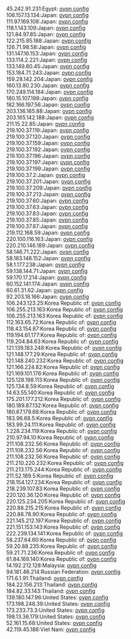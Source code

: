 45.242.91.231:Egypt: [ovpn config](vpn/45_242_91_231.ovpn)  
106.157.13.134:Japan: [ovpn config](vpn/106_157_13_134.ovpn)  
111.97.169.108:Japan: [ovpn config](vpn/111_97_169_108.ovpn)  
118.1.143.109:Japan: [ovpn config](vpn/118_1_143_109.ovpn)  
121.84.97.85:Japan: [ovpn config](vpn/121_84_97_85.ovpn)  
122.215.85.188:Japan: [ovpn config](vpn/122_215_85_188.ovpn)  
126.71.98.58:Japan: [ovpn config](vpn/126_71_98_58.ovpn)  
131.147.16.153:Japan: [ovpn config](vpn/131_147_16_153.ovpn)  
133.114.2.221:Japan: [ovpn config](vpn/133_114_2_221.ovpn)  
133.149.80.45:Japan: [ovpn config](vpn/133_149_80_45.ovpn)  
153.184.71.243:Japan: [ovpn config](vpn/153_184_71_243.ovpn)  
159.28.142.204:Japan: [ovpn config](vpn/159_28_142_204.ovpn)  
160.13.80.230:Japan: [ovpn config](vpn/160_13_80_230.ovpn)  
170.249.114.184:Japan: [ovpn config](vpn/170_249_114_184.ovpn)  
180.15.107.198:Japan: [ovpn config](vpn/180_15_107_198.ovpn)  
182.166.197.56:Japan: [ovpn config](vpn/182_166_197_56.ovpn)  
203.136.165.88:Japan: [ovpn config](vpn/203_136_165_88.ovpn)  
203.165.142.188:Japan: [ovpn config](vpn/203_165_142_188.ovpn)  
211.15.22.85:Japan: [ovpn config](vpn/211_15_22_85.ovpn)  
219.100.37.119:Japan: [ovpn config](vpn/219_100_37_119.ovpn)  
219.100.37.120:Japan: [ovpn config](vpn/219_100_37_120.ovpn)  
219.100.37.159:Japan: [ovpn config](vpn/219_100_37_159.ovpn)  
219.100.37.192:Japan: [ovpn config](vpn/219_100_37_192.ovpn)  
219.100.37.196:Japan: [ovpn config](vpn/219_100_37_196.ovpn)  
219.100.37.197:Japan: [ovpn config](vpn/219_100_37_197.ovpn)  
219.100.37.199:Japan: [ovpn config](vpn/219_100_37_199.ovpn)  
219.100.37.2:Japan: [ovpn config](vpn/219_100_37_2.ovpn)  
219.100.37.201:Japan: [ovpn config](vpn/219_100_37_201.ovpn)  
219.100.37.209:Japan: [ovpn config](vpn/219_100_37_209.ovpn)  
219.100.37.213:Japan: [ovpn config](vpn/219_100_37_213.ovpn)  
219.100.37.60:Japan: [ovpn config](vpn/219_100_37_60.ovpn)  
219.100.37.63:Japan: [ovpn config](vpn/219_100_37_63.ovpn)  
219.100.37.83:Japan: [ovpn config](vpn/219_100_37_83.ovpn)  
219.100.37.85:Japan: [ovpn config](vpn/219_100_37_85.ovpn)  
219.100.37.87:Japan: [ovpn config](vpn/219_100_37_87.ovpn)  
219.112.168.59:Japan: [ovpn config](vpn/219_112_168_59.ovpn)  
220.100.116.163:Japan: [ovpn config](vpn/220_100_116_163.ovpn)  
220.210.146.189:Japan: [ovpn config](vpn/220_210_146_189.ovpn)  
58.146.71.222:Japan: [ovpn config](vpn/58_146_71_222.ovpn)  
58.183.148.152:Japan: [ovpn config](vpn/58_183_148_152.ovpn)  
58.1.177.238:Japan: [ovpn config](vpn/58_1_177_238.ovpn)  
59.138.144.71:Japan: [ovpn config](vpn/59_138_144_71.ovpn)  
59.170.17.214:Japan: [ovpn config](vpn/59_170_17_214.ovpn)  
60.152.141.174:Japan: [ovpn config](vpn/60_152_141_174.ovpn)  
60.61.31.62:Japan: [ovpn config](vpn/60_61_31_62.ovpn)  
92.203.18.166:Japan: [ovpn config](vpn/92_203_18_166.ovpn)  
106.243.123.25:Korea Republic of: [ovpn config](vpn/106_243_123_25.ovpn)  
106.255.213.163:Korea Republic of: [ovpn config](vpn/106_255_213_163.ovpn)  
106.255.213.163:Korea Republic of: [ovpn config](vpn/106_255_213_163.ovpn)  
112.163.65.72:Korea Republic of: [ovpn config](vpn/112_163_65_72.ovpn)  
118.43.154.87:Korea Republic of: [ovpn config](vpn/118_43_154_87.ovpn)  
119.194.61.177:Korea Republic of: [ovpn config](vpn/119_194_61_177.ovpn)  
119.204.84.63:Korea Republic of: [ovpn config](vpn/119_204_84_63.ovpn)  
121.139.183.248:Korea Republic of: [ovpn config](vpn/121_139_183_248.ovpn)  
121.148.177.29:Korea Republic of: [ovpn config](vpn/121_148_177_29.ovpn)  
121.148.240.232:Korea Republic of: [ovpn config](vpn/121_148_240_232.ovpn)  
121.166.224.82:Korea Republic of: [ovpn config](vpn/121_166_224_82.ovpn)  
121.169.101.176:Korea Republic of: [ovpn config](vpn/121_169_101_176.ovpn)  
125.128.198.113:Korea Republic of: [ovpn config](vpn/125_128_198_113.ovpn)  
125.134.8.59:Korea Republic of: [ovpn config](vpn/125_134_8_59.ovpn)  
14.63.55.140:Korea Republic of: [ovpn config](vpn/14_63_55_140.ovpn)  
175.201.177.212:Korea Republic of: [ovpn config](vpn/175_201_177_212.ovpn)  
180.189.87.132:Korea Republic of: [ovpn config](vpn/180_189_87_132.ovpn)  
180.67.179.68:Korea Republic of: [ovpn config](vpn/180_67_179_68.ovpn)  
183.96.68.5:Korea Republic of: [ovpn config](vpn/183_96_68_5.ovpn)  
183.99.24.111:Korea Republic of: [ovpn config](vpn/183_99_24_111.ovpn)  
1.228.234.119:Korea Republic of: [ovpn config](vpn/1_228_234_119.ovpn)  
210.97.94.10:Korea Republic of: [ovpn config](vpn/210_97_94_10.ovpn)  
211.108.232.56:Korea Republic of: [ovpn config](vpn/211_108_232_56.ovpn)  
211.108.232.56:Korea Republic of: [ovpn config](vpn/211_108_232_56.ovpn)  
211.108.232.56:Korea Republic of: [ovpn config](vpn/211_108_232_56.ovpn)  
211.210.220.232:Korea Republic of: [ovpn config](vpn/211_210_220_232.ovpn)  
211.213.175.244:Korea Republic of: [ovpn config](vpn/211_213_175_244.ovpn)  
211.52.189.5:Korea Republic of: [ovpn config](vpn/211_52_189_5.ovpn)  
218.154.127.234:Korea Republic of: [ovpn config](vpn/218_154_127_234.ovpn)  
218.239.107.83:Korea Republic of: [ovpn config](vpn/218_239_107_83.ovpn)  
220.120.36.120:Korea Republic of: [ovpn config](vpn/220_120_36_120.ovpn)  
220.125.234.205:Korea Republic of: [ovpn config](vpn/220_125_234_205.ovpn)  
220.88.215.215:Korea Republic of: [ovpn config](vpn/220_88_215_215.ovpn)  
220.88.78.90:Korea Republic of: [ovpn config](vpn/220_88_78_90.ovpn)  
221.145.212.197:Korea Republic of: [ovpn config](vpn/221_145_212_197.ovpn)  
221.151.153.143:Korea Republic of: [ovpn config](vpn/221_151_153_143.ovpn)  
222.239.134.141:Korea Republic of: [ovpn config](vpn/222_239_134_141.ovpn)  
58.237.64.60:Korea Republic of: [ovpn config](vpn/58_237_64_60.ovpn)  
59.20.88.235:Korea Republic of: [ovpn config](vpn/59_20_88_235.ovpn)  
59.21.71.236:Korea Republic of: [ovpn config](vpn/59_21_71_236.ovpn)  
61.84.169.140:Korea Republic of: [ovpn config](vpn/61_84_169_140.ovpn)  
14.192.212.128:Malaysia: [ovpn config](vpn/14_192_212_128.ovpn)  
94.181.46.214:Russian Federation: [ovpn config](vpn/94_181_46_214.ovpn)  
171.6.1.91:Thailand: [ovpn config](vpn/171_6_1_91.ovpn)  
184.22.156.213:Thailand: [ovpn config](vpn/184_22_156_213.ovpn)  
184.82.33.143:Thailand: [ovpn config](vpn/184_82_33_143.ovpn)  
139.180.147.96:United States: [ovpn config](vpn/139_180_147_96.ovpn)  
173.198.248.39:United States: [ovpn config](vpn/173_198_248_39.ovpn)  
173.233.73.3:United States: [ovpn config](vpn/173_233_73_3.ovpn)  
198.13.36.179:United States: [ovpn config](vpn/198_13_36_179.ovpn)  
52.161.15.68:United States: [ovpn config](vpn/52_161_15_68.ovpn)  
42.119.45.186:Viet Nam: [ovpn config](vpn/42_119_45_186.ovpn)  

